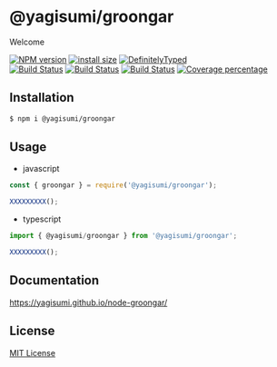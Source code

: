 # @yagisumi/groongar

Welcome

[![NPM version][npm-image]][npm-url] [![install size][packagephobia-image]][packagephobia-url] [![DefinitelyTyped][dts-image]][dts-url]  
[![Build Status][githubactions-image]][githubactions-url] [![Build Status][travis-image]][travis-url] [![Build Status][appveyor-image]][appveyor-url] [![Coverage percentage][coveralls-image]][coveralls-url]

## Installation

```sh
$ npm i @yagisumi/groongar
```

## Usage

- javascript

```js
const { groongar } = require('@yagisumi/groongar');

XXXXXXXXX();
```

- typescript

```ts
import { @yagisumi/groongar } from '@yagisumi/groongar';

XXXXXXXXX();
```

## Documentation

https://yagisumi.github.io/node-groongar/

## License

[MIT License](https://opensource.org/licenses/MIT)

[githubactions-image]: https://img.shields.io/github/workflow/status/yagisumi/node-groongar/build?logo=github&style=flat-square
[githubactions-url]: https://github.com/yagisumi/node-groongar/actions
[npm-image]: https://img.shields.io/npm/v/@yagisumi/groongar.svg?style=flat-square
[npm-url]: https://npmjs.org/package/@yagisumi/groongar
[packagephobia-image]: https://flat.badgen.net/packagephobia/install/@yagisumi/groongar
[packagephobia-url]: https://packagephobia.now.sh/result?p=@yagisumi/groongar
[travis-image]: https://img.shields.io/travis/yagisumi/node-groongar.svg?style=flat-square
[travis-url]: https://travis-ci.org/yagisumi/node-groongar
[appveyor-image]: https://img.shields.io/appveyor/ci/yagisumi/node-groongar.svg?logo=appveyor&style=flat-square
[appveyor-url]: https://ci.appveyor.com/project/yagisumi/node-groongar
[coveralls-image]: https://img.shields.io/coveralls/yagisumi/node-groongar.svg?style=flat-square
[coveralls-url]: https://coveralls.io/github/yagisumi/node-groongar?branch=master
[dts-image]: https://img.shields.io/badge/DefinitelyTyped-.d.ts-blue.svg?style=flat-square
[dts-url]: http://definitelytyped.org
